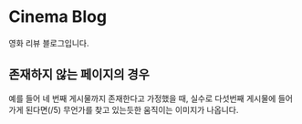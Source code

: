 # Cinema Blog

영화 리뷰 블로그입니다.

## 존재하지 않는 페이지의 경우

예를 들어 네 번째 게시물까지 존재한다고 가정했을 때, 실수로 다섯번째 게시물에 들어가게 된다면(/5) 무언가를 찾고 있는듯한 움직이는 이미지가 나옵니다.
